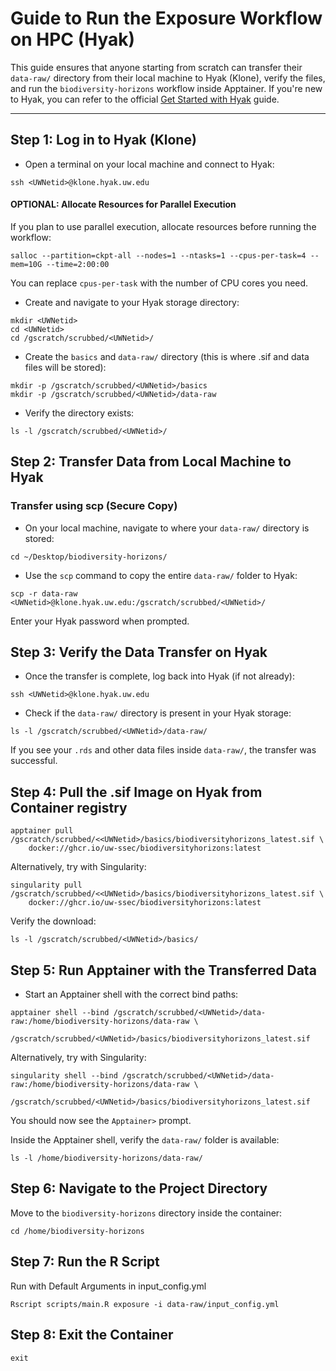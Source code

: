 # Guide to Run the Exposure Workflow on HPC (Hyak)

This guide ensures that anyone starting from scratch can transfer their
`data-raw/` directory from their local machine to Hyak (Klone), verify the
files, and run the `biodiversity-horizons` workflow inside Apptainer. If you're
new to Hyak, you can refer to the official
[Get Started with Hyak](https://hyak.uw.edu/docs/) guide.

---

## Step 1: Log in to Hyak (Klone)

- Open a terminal on your local machine and connect to Hyak:

```
ssh <UWNetid>@klone.hyak.uw.edu
```

#### OPTIONAL: Allocate Resources for Parallel Execution

If you plan to use parallel execution, allocate resources before running the
workflow:

```
salloc --partition=ckpt-all --nodes=1 --ntasks=1 --cpus-per-task=4 --mem=10G --time=2:00:00
```

You can replace `cpus-per-task` with the number of CPU cores you need.

- Create and navigate to your Hyak storage directory:

```
mkdir <UWNetid>
cd <UWNetid>
cd /gscratch/scrubbed/<UWNetid>/
```

- Create the `basics` and `data-raw/` directory (this is where .sif and data
  files will be stored):

```
mkdir -p /gscratch/scrubbed/<UWNetid>/basics
mkdir -p /gscratch/scrubbed/<UWNetid>/data-raw
```

- Verify the directory exists:

```
ls -l /gscratch/scrubbed/<UWNetid>/
```

## Step 2: Transfer Data from Local Machine to Hyak

### Transfer using scp (Secure Copy)

- On your local machine, navigate to where your `data-raw/` directory is stored:

```
cd ~/Desktop/biodiversity-horizons/
```

- Use the `scp` command to copy the entire `data-raw/` folder to Hyak:

```
scp -r data-raw <UWNetid>@klone.hyak.uw.edu:/gscratch/scrubbed/<UWNetid>/
```

Enter your Hyak password when prompted.

## Step 3: Verify the Data Transfer on Hyak

- Once the transfer is complete, log back into Hyak (if not already):

```
ssh <UWNetid>@klone.hyak.uw.edu
```

- Check if the `data-raw/` directory is present in your Hyak storage:

```
ls -l /gscratch/scrubbed/<UWNetid>/data-raw/
```

If you see your `.rds` and other data files inside `data-raw/`, the transfer was
successful.

## Step 4: Pull the .sif Image on Hyak from Container registry

```
apptainer pull /gscratch/scrubbed/<<UWNetid>/basics/biodiversityhorizons_latest.sif \
    docker://ghcr.io/uw-ssec/biodiversityhorizons:latest
```

Alternatively, try with Singularity:

```
singularity pull /gscratch/scrubbed/<<UWNetid>/basics/biodiversityhorizons_latest.sif \
    docker://ghcr.io/uw-ssec/biodiversityhorizons:latest
```

Verify the download:

```
ls -l /gscratch/scrubbed/<UWNetid>/basics/
```

## Step 5: Run Apptainer with the Transferred Data

- Start an Apptainer shell with the correct bind paths:

```
apptainer shell --bind /gscratch/scrubbed/<UWNetid>/data-raw:/home/biodiversity-horizons/data-raw \
    /gscratch/scrubbed/<UWNetid>/basics/biodiversityhorizons_latest.sif
```

Alternatively, try with Singularity:

```
singularity shell --bind /gscratch/scrubbed/<UWNetid>/data-raw:/home/biodiversity-horizons/data-raw \
    /gscratch/scrubbed/<UWNetid>/basics/biodiversityhorizons_latest.sif
```

You should now see the `Apptainer>` prompt.

Inside the Apptainer shell, verify the `data-raw/` folder is available:

```
ls -l /home/biodiversity-horizons/data-raw/
```

## Step 6: Navigate to the Project Directory

Move to the `biodiversity-horizons` directory inside the container:

```
cd /home/biodiversity-horizons
```

## Step 7: Run the R Script

Run with Default Arguments in input_config.yml

```
Rscript scripts/main.R exposure -i data-raw/input_config.yml
```

## Step 8: Exit the Container

```
exit
```
